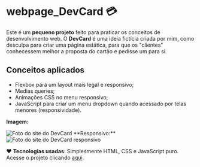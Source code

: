 # webpage_DevCard :credit_card: 
Este é um **pequeno projeto** feito para praticar os conceitos de desenvolvimento web. O **DevCard** é uma ideia fictícia criada por mim, como desculpa para criar uma página estática, para que os "clientes" conhecessem melhor a proposta do cartão e pedisse um para si. 

## Conceitos aplicados
<ul>
  <li>Flexbox para um layout mais legal e responsivo;</li>
  <li>Medias queries;</li>
  <li>Animações CSS no menu responsivo;</li>
  <li>JavaScript para criar um menu dropdown quando acessado por telas menores (responsividade).</li>
</ul>  

**Imagem:** 

<img src="https://i.imgur.com/uvXXhA7.png" alt="Foto do site do DevCard">
**Responsivo:**
<img src="https://i.imgur.com/QaNLaeT.png" alt="Foto do site do DevCard responsivo">

:heart: **Tecnologias usadas**: Simplesmente HTML, CSS e JavaScript puro. 
Acesse o projeto clicando <a href="https://moacirdavidag.github.io/webpage_DevCard/">aqui</a>.
